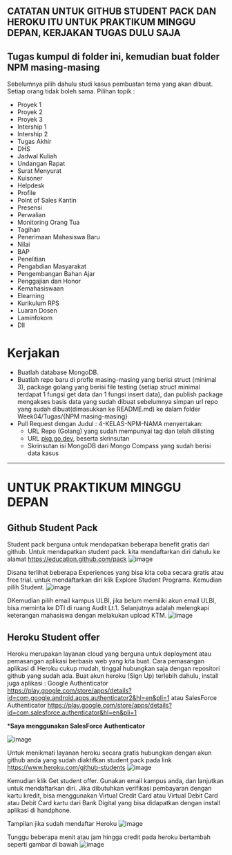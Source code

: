 ## CATATAN UNTUK GITHUB STUDENT PACK DAN HEROKU ITU UNTUK PRAKTIKUM MINGGU DEPAN, KERJAKAN TUGAS DULU SAJA

## Tugas kumpul di folder ini, kemudian buat folder NPM masing-masing

Sebelumnya pilih dahulu studi kasus pembuatan tema yang akan dibuat. Setiap orang tidak boleh sama. Pilihan topik :

- Proyek 1
- Proyek 2
- Proyek 3
- Intership 1
- Intership 2
- Tugas Akhir
- DHS
- Jadwal Kuliah
- Undangan Rapat
- Surat Menyurat
- Kuisoner
- Helpdesk
- Profile
- Point of Sales Kantin
- Presensi
- Perwalian
- Monitoring Orang Tua
- Tagihan
- Penerimaan Mahasiswa Baru
- Nilai
- BAP
- Penelitian
- Pengabdian Masyarakat
- Pengembangan Bahan Ajar
- Penggajian dan Honor
- Kemahasiswaan
- Elearning
- Kurikulum RPS
- Luaran Dosen
- Laminfokom
- Dll

# Kerjakan

- Buatlah database MongoDB.
- Buatlah repo baru di profle masing-masing yang berisi struct (minimal 3), package golang yang berisi file testing (setiap struct minimal terdapat 1 fungsi get data dan 1 fungsi insert data), dan publish package mengakses basis data yang sudah dibuat sebelumnya simpan url repo yang sudah dibuat(dimasukkan ke README.md) ke dalam folder Week04/Tugas/{NPM masing-masing}
- Pull Request dengan Judul : 4-KELAS-NPM-NAMA menyertakan:
    - URL Repo (Golang) yang sudah mempunyai tag dan telah dilisting
    - URL [pkg.go.dev](https://pkg.go.dev/), beserta skrinsutan
    - Skrinsutan isi MongoDB dari Mongo Compass yang sudah berisi data kasus

-----
# UNTUK PRAKTIKUM MINGGU DEPAN

## Github Student Pack

Student pack berguna untuk mendapatkan beberapa benefit gratis dari github. Untuk mendapatkan student pack. kita mendaftarkan diri dahulu ke alamat https://education.github.com/pack
![image](https://user-images.githubusercontent.com/26703717/225259718-36086fc1-a687-4f43-b3f6-6bbee263efca.png)

Disana terlihat beberapa Experiences yang bisa kita coba secara gratis atau free trial. 
untuk mendaftarkan diri klik Explore Student Programs. Kemudian pilih Student.
![image](https://user-images.githubusercontent.com/26703717/225260384-b6e0db26-f59a-4bff-9faf-08c1522aaffb.png)

DKemudian pilih email kampus ULBI, jika belum memiliki akun email ULBI, bisa meminta ke DTI di ruang Audit Lt.1. 
Selanjutnya adalah melengkapi keterangan mahasiswa dengan melakukan upload KTM.
![image](https://user-images.githubusercontent.com/26703717/225260830-09361909-a5a2-46d8-887f-d664a2c8ebfd.png)

## Heroku Student offer
Heroku merupakan layanan cloud yang berguna untuk deployment atau pemasangan aplikasi berbasis web yang kita buat. Cara pemasangan aplikasi di Heroku cukup mudah, tinggal hubungkan saja dengan repositori github yang sudah ada.
Buat akun heroku (Sign Up) terlebih dahulu, install juga aplikasi : Google Authenticator https://play.google.com/store/apps/details?id=com.google.android.apps.authenticator2&hl=en&pli=1 atau SalesForce Authenticator https://play.google.com/store/apps/details?id=com.salesforce.authenticator&hl=en&pli=1

***Saya menggunakan SalesForce Authenticator**

![image](https://user-images.githubusercontent.com/26703717/225572670-5cfd9499-19c8-4e0a-9f23-9544835e330b.png)

Untuk menikmati layanan heroku secara gratis hubungkan dengan akun github anda yang sudah diaktifkan student pack pada link https://www.heroku.com/github-students
![image](https://user-images.githubusercontent.com/26703717/225280553-aa5c500e-84d2-440b-9adf-073115fa4f12.png)

Kemudian klik Get student offer. Gunakan email kampus anda, dan lanjutkan untuk mendaftarkan diri. Jika dibutuhkan verifikasi pembayaran dengan kartu kredit, bisa menggunakan Virtual Credit Card atau Virtual Debit Card atau Debit Card kartu dari Bank Digital yang bisa didapatkan dengan install aplikasi di handphone. 

Tampilan jika sudah mendaftar Heroku
![image](https://user-images.githubusercontent.com/26703717/225329409-f3d9307b-172f-4655-adc4-8e38358115f2.png)

Tunggu beberapa menit atau jam hingga credit pada heroku bertambah seperti gambar di bawah
![image](https://user-images.githubusercontent.com/26703717/225510369-9da2a2e8-2099-40b4-bcf4-11f3a5e51fdb.png)

